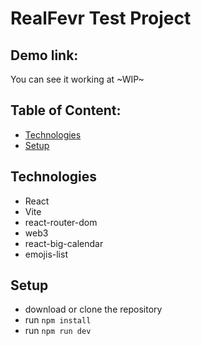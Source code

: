 # RealFevr Test Project

## Demo link:
You can see it working at ~WIP~

## Table of Content:

- [Technologies](#technologies)
- [Setup](#setup)

## Technologies
- React
- Vite
- react-router-dom
- web3
- react-big-calendar
- emojis-list


## Setup
- download or clone the repository
- run `npm install`
- run `npm run dev`